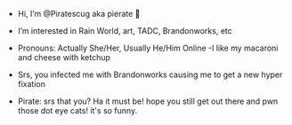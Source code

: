 - Hi, I’m @Piratescug aka pierate 👋
- I’m interested in Rain World, art, TADC, Brandonworks, etc
- Pronouns: Actually She/Her, Usually He/Him Online
  -I like my macaroni and cheese with ketchup
- Srs, you infected me with Brandonworks causing me to get a new hyper fixation




- Pirate: srs that you? Ha it must be! hope you still get out there and pwn those dot eye cats! it's so funny.
